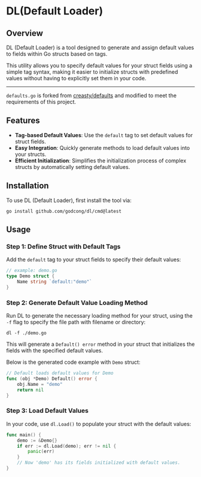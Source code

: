 # DL(Default Loader)

## Overview

DL (Default Loader) is a tool designed to generate and assign default values to fields within Go structs based on tags.

This utility allows you to specify default values for your struct fields using a simple tag syntax, 
making it easier to initialize structs with predefined values without having to explicitly set them in your code.

---
`defaults.go` is forked from [creasty/defaults](https://github.com/creasty/defaults) and modified to meet the requirements of this project.

## Features

- **Tag-based Default Values**: Use the `default` tag to set default values for struct fields.
- **Easy Integration**: Quickly generate methods to load default values into your structs.
- **Efficient Initialization**: Simplifies the initialization process of complex structs by automatically setting
  default values.

## Installation

To use DL (Default Loader), first install the tool via:

```shell
go install github.com/godcong/dl/cmd@latest
```

## Usage

### Step 1: Define Struct with Default Tags

Add the `default` tag to your struct fields to specify their default values:

```go
// example: demo.go
type Demo struct {
    Name string `default:"demo"`
}
```

### Step 2: Generate Default Value Loading Method

Run DL to generate the necessary loading method for your struct, 
using the `-f` flag to specify the file path with filename or directory:

```shell
dl -f ./demo.go
```

This will generate a `Default() error` method in your struct that initializes the fields with the specified default values.

Below is the generated code example with `Demo` struct:
```go
// Default loads default values for Demo
func (obj *Demo) Default() error {
	obj.Name = "demo"
	return nil
}
```

### Step 3: Load Default Values

In your code, use `dl.Load()` to populate your struct with the default values:

```go
func main() {
    demo := &Demo{}
    if err := dl.Load(demo); err != nil {
        panic(err)
    } 
    // Now 'demo' has its fields initialized with default values. 
}
```
